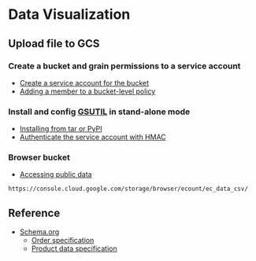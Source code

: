 # Data Visualization

## Upload file to GCS
### Create a bucket and grain permissions to a service account
* [Create a service account for the bucket](https://cloud.google.com/iam/docs/creating-managing-service-accounts#creating)
* [Adding a member to a bucket-level policy](https://cloud.google.com/storage/docs/access-control/using-iam-permissions#bucket-add)

### Install and config [GSUTIL](https://cloud.google.com/storage/docs/gsutil) in stand-alone mode
* [Installing from tar or PyPI](https://cloud.google.com/storage/docs/gsutil_install#alt-install)
* [Authenticate the service account with HMAC](https://cloud.google.com/storage/docs/gsutil_install#hmac)

### Browser bucket
* [Accessing public data](https://cloud.google.com/storage/docs/access-public-data)
```
https://console.cloud.google.com/storage/browser/ecount/ec_data_csv/
```

## Reference
* [Schema.org](https://schema.org/)
  * [Order  specification](https://support.google.com/merchants/answer/9130936)
  * [Product data specification](https://support.google.com/merchants/answer/7052112?hl=en)
